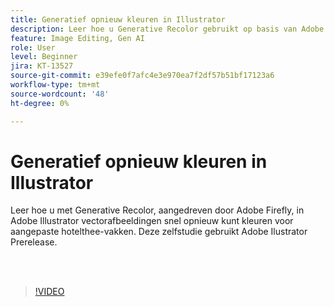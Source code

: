 ```yaml
---
title: Generatief opnieuw kleuren in Illustrator
description: Leer hoe u Generative Recolor gebruikt op basis van Adobe Firefly
feature: Image Editing, Gen AI
role: User
level: Beginner
jira: KT-13527
source-git-commit: e39efe0f7afc4e3e970ea7f2df57b51bf17123a6
workflow-type: tm+mt
source-wordcount: '48'
ht-degree: 0%

---
```


# Generatief opnieuw kleuren in Illustrator

Leer hoe u met Generative Recolor, aangedreven door Adobe Firefly, in Adobe Illustrator vectorafbeeldingen snel opnieuw kunt kleuren voor aangepaste hotelthee-vakken. Deze zelfstudie gebruikt Adobe Ilustrator Prerelease.

<br> 

>[!VIDEO](https://video.tv.adobe.com/v/3420872?quality=12&learn=on&hidetitle=true)
